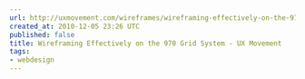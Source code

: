 ```yaml
---
url: http://uxmovement.com/wireframes/wireframing-effectively-on-the-970-grid-system
created_at: 2010-12-05 23:26 UTC
published: false
title: Wireframing Effectively on the 970 Grid System - UX Movement
tags:
- webdesign
---
```



